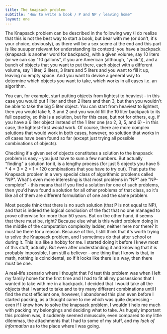 ```yaml
---
title: The knapsack problem
subtitle: "How to write a book / P and NP / leaving home"
layout: one
---
```



The Knapsack problem can be described in the following way (I do realize that this is not the best way to start a book, but bear with me (or don't, it's your choice, obviously), as there will be a sex scene at the end and this part is like suuuper relevant for understanding its context): you have a backpack (knapsack is another word for backpack), with a given volume, say 10 liters (or we can say "10 gallons", if you are American (although, "yuck")), and a bunch of objects that you want to put there, each object with a different volume, say 1 liter, 2 liters, 3 liters and 5 liters and you want to fill it up, leaving no empty space. And you want to devise a general way to determine which objects you want to take, which works in all cases i.e. an algorithm.

You can, for example, start putting objects from lightest to heaviest - in this case you would put 1 liter and then 2 liters and then 3, but then you wouldn't be able to take the big 5 liter object. You can start from heaviest to lightest, then you would take 5, 3 and 2 and you would fill the 10 liter backpack to its full capacity, so this is a solution, but for this case, but not for others, e.g. if you have a 6 liter object instead of the 1 liter one (so 2, 3, 5, and 6) - in this case, the lightest-first *would* work. Of course, there are more complex solutions that would work in both cases, however, no solution that works in *all* cases have been found so far (except just trying all possible combinations of objects).

Checking if a given set of objects constitutes a solution to the knapsack problem is easy - you just have to sum a few numbers. But actually "finding" a solution for it, is a lengthy process (for just 5 objects you have 5 * 4 * 3 * 2 * 1 = 120 combinations that you have to try out). That puts the Knapsack problem in a very special class of algorithmic problems called "NP". What's even more interesting is that most problems in "NP" are "NP-complete" - this means that if you find a solution for one of such problems, then you'd have found a solution for all other problems of that class, so it's like all of them are different formulation of one and the same problem. 

Most people think that there is no such solution (that P is not equal to NP), and that is indeed the logical conclusion of the fact that no one managed to prove otherwise for more than 50 years. But on the other hand, it seems that there must be, right? Because else what is this weird problem doing in the middle of the computation complexity ladder, neither here nor there? It must be there for a reason. Because of this, I still think that it's worth trying to solve the Knapsack problem, and I sometimes do that after school or during it. This is a like a hobby for me. I started doing it before I knew most of this stuff, actually. But even after understanding it and knowing that it is probably impossible, I am still a believer - one thing that I know is that, in math, nothing is coincidental, so if it looks like there is a way, then there must be one.

A real-life scenario where I thought that I'd test this problem was when I left my family home for the first time and I had to fit all my possessions that I wanted to take with me in a backpack. I decided that I would take all the objects that I wanted to take and to try many different combinations until I find the most efficient one, however, I abandoned this plan even before I started packing, as a thought came to me which was quite depressing - even if I knew how to solve the knapsack problem, I wouldn't help me much with packing my belongings and deciding what to take. As hugely important this problem was, it suddenly seemed minuscule, even compared to my little dilemmas, the attachments that I had to some of my stuff, and my *lack of information* as to the place where I was going. 
